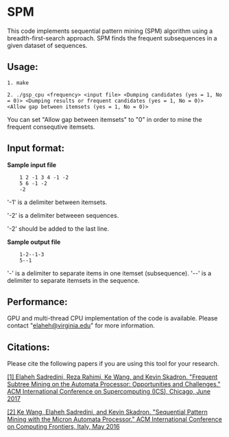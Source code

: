 # SPM

This code implements sequential pattern mining (SPM) algorithm using a breadth-first-search approach. SPM finds the frequent subsequences in a given dataset of sequences. 


## Usage:

`1. make`

`2. ./gsp_cpu <frequency> <input file> <Dumping candidates (yes = 1, No = 0)> <Dumping results or frequent candidates (yes = 1, No = 0)> <Allow gap between itemsets (yes = 1, No = 0)>`


You can set "Allow gap between itemsets" to "0" in order to mine the frequent consequtive itemsets. 


## Input format:

**Sample input file**

        1 2 -1 3 4 -1 -2
        5 6 -1 -2
        -2
        
'-1' is a delimiter between itemsets.

'-2' is a delimiter betweeen sequences.

'-2' should be added to the last line.
        
        
        
**Sample output file**

        1-2--1-3
        5--1


'-' is a delimiter to separate items in one itemset (subsequence).
'--' is a delimiter to separate itemsets in the sequence.



## Performance:

GPU and multi-thread CPU implementation of the code is available. Please contact "elaheh@virginia.edu" for more information. 


## Citations:
Please cite the following papers if you are using this tool for your research. 

[\[1\] Elaheh Sadredini, Reza Rahimi, Ke Wang, and Kevin Skadron. "Frequent Subtree Mining on the Automata Processor: Opportunities
and Challenges." ACM International Conference on Supercomputing (ICS), Chicago, June 2017](http://www.cs.virginia.edu/~skadron/Papers/sadredini_ics17.pdf) 

[\[2\] Ke Wang, Elaheh Sadredini, and Kevin Skadron. "Sequential Pattern Mining with the Micron Automata Processor." ACM International
Conference on Computing Frontiers, Italy, May 2016](http://www.cs.virginia.edu/~skadron/Papers/CF16_SPM_AP.pdf) 
